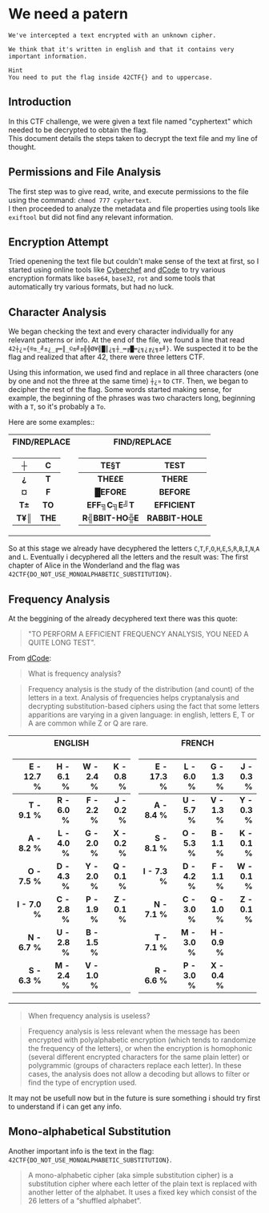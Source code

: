 # We need a patern

```
We've intercepted a text encrypted with an unknown cipher.

We think that it's written in english and that it contains very important information.

Hint
You need to put the flag inside 42CTF{} and to uppercase.
```

## Introduction
In this CTF challenge, we were given a text file named "cyphertext" which needed to be decrypted to obtain the flag.
</br>This document details the steps taken to decrypt the text file and my line of thought.

## Permissions and File Analysis
The first step was to give read, write, and execute permissions to the file using the command: `chmod 777 cyphertext`.
</br>I then proceeded to analyze the metadata and file properties using tools like `exiftool` but did not find any relevant information.

## Encryption Attempt
Tried openening the text file but couldn't make sense of the text at first, so I started using online tools like [Cyberchef](https://gchq.github.io/CyberChef) and [dCode](https://www.dcode.fr/en) to try various encryption formats like `base64`, `base32`, `rot` and some tools that automatically try various formats, but had no luck.

## Character Analysis
We began checking the text and every character individually for any relevant patterns or info. At the end of the file, we found a line that read `42┼¿¤{®±_╝±¿_╔═║_©±╝±╣╬Ø¥╣█║¿╗┼_═╔█═¿╗¿╔¿╗±╝}`. We suspected it to be the flag and realized that after 42, there were three letters CTF.

Using this information, we used find and replace in all three characters (one by one and not the three at the same time) `┼¿¤` to `CTF`. Then, we began to decipher the rest of the flag. Some words started making sense, for example, the beginning of the phrases was two characters long, beginning with a `T`, so it's probably a `To`.

Here are some examples::

<div>
<table>
<tr><th>FIND/REPLACE</th><th>FIND/REPLACE</th></tr>
<tr><td>

| ┼               | C               |
| :--:            | :--:            |
| __¿__           | __T__           |
| __¤__           | __F__           |
| __T±__          | __TO__          |
| __T¥║__         |	__THE__         |

</td><td>

| TE§T            | TEST            |
| :--:            | :--:            |
| __THE£E__       |	__THERE__       |
| __█EFORE__      |	__BEFORE__      |
| __EFF╗C╗E╝T__   |	__EFFICIENT__   |
| __R╣BBIT-HO╬E__ |	__RABBIT-HOLE__ |

</td></tr> </table>
</div>

So at this stage we already have decyphered the letters `C`,`T`,`F`,`O`,`H`,`E`,`S`,`R`,`B`,`I`,`N`,`A` and `L`.
Eventually i decyphered all the letters and the result was:
The first chapter of Alice in the Wonderland and the flag was `42CTF{DO_NOT_USE_MONOALPHABETIC_SUBSTITUTION}`.

## Frequency Analysis
At the beggining of the already decyphered text there was this quote:
> "TO PERFORM A EFFICIENT FREQUENCY ANALYSIS, YOU NEED A QUITE LONG TEST".

From [dCode](https://www.dcode.fr/frequency-analysis):

> What is frequency analysis?

> Frequency analysis is the study of the distribution (and count) of the letters in a text. Analysis of frequencies helps cryptanalysis and decrypting substitution-based ciphers using the fact that some letters apparitions are varying in a given language: in english, letters E, T or A are common while Z or Q are rare.

<div>
<table>
<tr><th>ENGLISH</th><th>FRENCH</th></tr>
<tr><td>

| __E -	12.7 %__  | __H -	6.1 %__ | __W -	2.4 %__ | __K -	0.8 %__ |
| ---: | ---: | ---: | ---: |
| __T -	9.1 %__   | __R -	6.0 %__ | __F -	2.2 %__ | __J -	0.2 %__ |
| __A -	8.2 %__   | __L -	4.0 %__ | __G -	2.0 %__ | __X -	0.2 %__ |
| __O -	7.5 %__   | __D -	4.3 %__ | __Y -	2.0 %__ | __Q -	0.1 %__ |
| __I -	7.0 %__   | __C -	2.8 %__ | __P -	1.9 %__ | __Z -	0.1 %__ |
| __N -	6.7 %__   | __U -	2.8 %__ | __B -	1.5 %__ |
| __S -	6.3 %__   | __M -	2.4 %__ | __V -	1.0 %__ |

</td><td>

| __E - 17.3 %__ |  __L -	6.0 %__ | __G - 1.3 %__ | __J - 0.3 %__ |
| ---: | ---: | ---: | ---: |
| __A -	8.4 %__   | __U -	5.7 %__ | __V	- 1.3 %__ | __Y - 0.3 %__ |
| __S -	8.1 %__   | __O -	5.3 %__ | __B	- 1.1 %__ | __K - 0.1 %__ |
| __I -	7.3 %__   | __D -	4.2 %__ | __F	- 1.1 %__ | __W - 0.1 %__ |
| __N -	7.1 %__   | __C -	3.0 %__ | __Q	- 1.0 %__ | __Z - 0.1 %__ |
| __T -	7.1 %__   | __M -	3.0 %__ | __H	- 0.9 %__ |
| __R -	6.6 %__   | __P - 3.0 %__ | __X	- 0.4 %__ |

</td></tr> </table>
</div>

> When frequency analysis is useless?

> Frequency analysis is less relevant when the message has been encrypted with polyalphabetic encryption (which tends to randomize the frequency of the letters), or when the encryption is homophonic (several different encrypted characters for the same plain letter) or polygrammic (groups of characters replace each letter). In these cases, the analysis does not allow a decoding but allows to filter or find the type of encryption used.

It may not be usefull now but in the future is sure something i should try first to understand if i can get any info.

## Mono-alphabetical Substitution
Another important info is the text in the flag: `42CTF{DO_NOT_USE_MONOALPHABETIC_SUBSTITUTION}`.

> A mono-alphabetic cipher (aka simple substitution cipher) is a substitution cipher where each letter of the plain text is replaced with another letter of the alphabet. It uses a fixed key which consist of the 26 letters of a “shuffled alphabet”.
